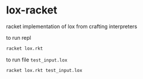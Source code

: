# lox-racket

racket implementation of lox from crafting interpreters

to run repl

```bash
racket lox.rkt
```

to run file `test_input.lox`

```bash
racket lox.rkt test_input.lox
```
